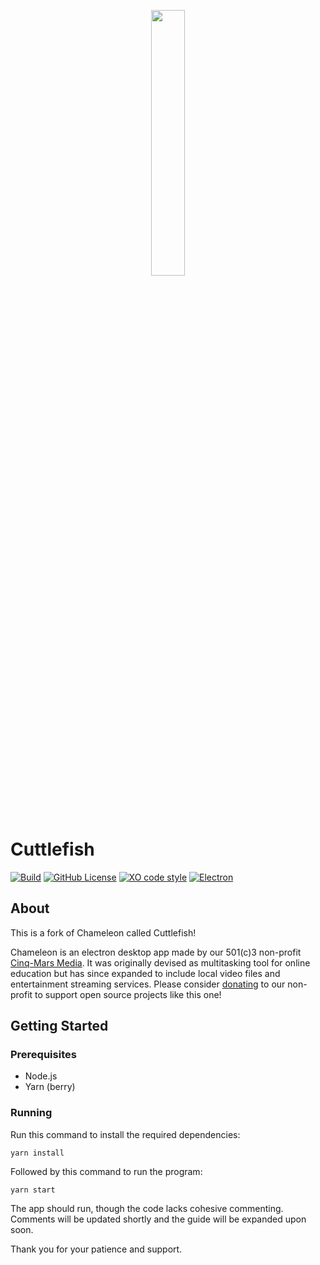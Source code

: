 <p align="center" width="100%">
  <img src="assets/icon.png" width="33%"/>
</p>

# Cuttlefish

[![Build](https://github.com/yvvki/cuttlefish/actions/workflows/build.yml/badge.svg)](https://github.com/yvvki/cuttlefish/actions/workflows/build.yml)
[![GitHub License](https://img.shields.io/github/license/yvvki/cuttlefish)](LICENSE.md)
[![XO code style](https://shields.io/badge/code_style-5ed9c7?logo=xo&labelColor=gray)](https://github.com/xojs/xo)
[![Electron](https://img.shields.io/badge/electron-9feaf9?logo=electron&labelColor=1b1c26)](https://www.electronjs.org/)

## About

This is a fork of Chameleon called Cuttlefish!

Chameleon is an electron desktop app made by our 501(c)3 non-profit <a href="https://www.cinqmarsmedia.com">Cinq-Mars Media</a>. It was originally devised as multitasking tool for online education but has since expanded to include local video files and entertainment streaming services. Please consider <a href="https://www.paypal.com/us/fundraiser/charity/1944132">donating</a> to our non-profit to support open source projects like this one!

## Getting Started

### Prerequisites

- Node.js
- Yarn (berry)

### Running

Run this command to install the required dependencies:

```shell
yarn install
```

Followed by this command to run the program:

```shell
yarn start
```

The app should run, though the code lacks cohesive commenting. Comments will be updated shortly and the guide will be expanded upon soon. 

Thank you for your patience and support. 
